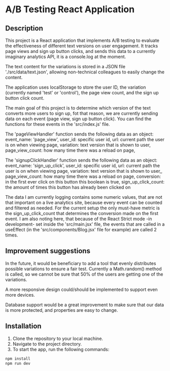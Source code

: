 # A/B Testing React Application

## Description

This project is a React application that implements A/B testing to evaluate the effectiveness of different text versions on user engagement. It tracks page views and sign up button clicks, and sends this data to a currently imaginary analytics API, it is a console.log at the moment.

The text content for the variations is stored in a JSON file './src/data/text.json', allowing non-technical colleagues to easily change the content.

The application uses localStorage to store the user ID, the variation (currently named 'test' or 'control'), the page view count, and the sign up button click count.

The main goal of this project is to determine which version of the text converts more users to sign up, fot that reason, we are currently sending data on each event (page view, sign up button click). You can find the functions for these events in the 'src/index.js' file.

The 'pageViewHandler' function sends the following data as an object:
event_name: 'page_view',
user_id: specific user id,
url: current path the user is on when viewing page,
variation: text version that is shown to user,
page_view_count: how many time there was a reload on page,

The 'signupClickHandler' function sends the following data as an object:
event_name: 'sign_up_click',
user_id: specific user id,
url: current path the user is on when viewing page,
variation: text version that is shown to user,,
page_view_count: how many time there was a reload on page,
conversion: in the first ever click on this button this boolean is true,
sign_up_click_count: the amount of times this button has already been clicked on

The data I am currently logging contains some numeric values, that are not that important on a live analytics site, because every event can be counted and filtered as needed. For the current setup the only must-have metric is the sign_up_click_count that determines the conversion made on the first event.
I am also noting here, that because of the React Strict mode -in development- set inside the 'src/main.jsx' file, the events that are called in a useEffect (in the 'src/components/Blog.jsx' file for example) are called 2 times.

## Improvement suggestions

In the future, it would be beneficiary to add a tool that evenly distributes possible variations to ensure a fair test. Currently a Math.random() method is called, so we cannot be sure that 50% of the users are getting one of the variations.

A more responsive design could/should be implemented to support even more devices.

Database support would be a great improvement to make sure that our data is more protected, and properties are easy to change.



## Installation

1. Clone the repository to your local machine.
2. Navigate to the project directory.
3. To start the app, run the following commands:

```bash
npm install
npm run dev
```
